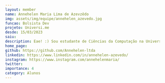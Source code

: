 ```yaml
---
layout: member
name: Annehelen Maria Lima de Azevzêdo
img: assets/img/equipe/annehelen_azevedo.jpg
funcao: Bolsista Dev
projeto: Universi.me
desde: 15/03/2023
saiu:
description: Eae! :) Sou estudante de Ciências da Computação na Universidade Federal da Paraíba - Campus IV. Sou fã do front e entre alguma das coisas que exploro são JavaScript/TypeScript, Angular e mais recentemente comecei a explorar o React.
home_page: 
github: https://github.com/Annehelen-ltda 
linkedin: https://www.linkedin.com/in/annehelen-azevedo/
instagram: https://www.instagram.com/annehelenmaria/
twitter:
importance: 4
category: Alunos
---
```

